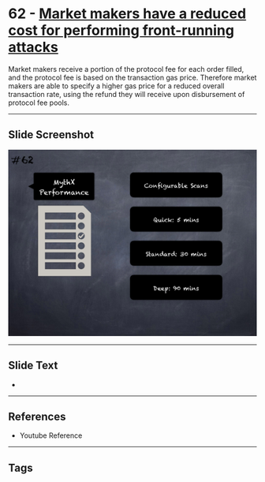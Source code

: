 
# 62 - [Market makers have a reduced cost for performing front-running attacks](./Market%20makers%20have%20a%20reduced%20cost%20for%20performing%20front-running%20attacks.md)

 Market makers receive a portion of the protocol fee for each order filled, and the protocol fee is based on the transaction gas price. Therefore market makers are able to specify a higher gas price for a reduced overall transaction rate, using the refund they will receive upon disbursement of protocol fee pools.


___
## Slide Screenshot
![062.png](../../images/6.Audit%20Techniques%20and%20Tools%20101/062.png)
___
## Slide Text
- 
___
## References
- Youtube Reference
___
## Tags
